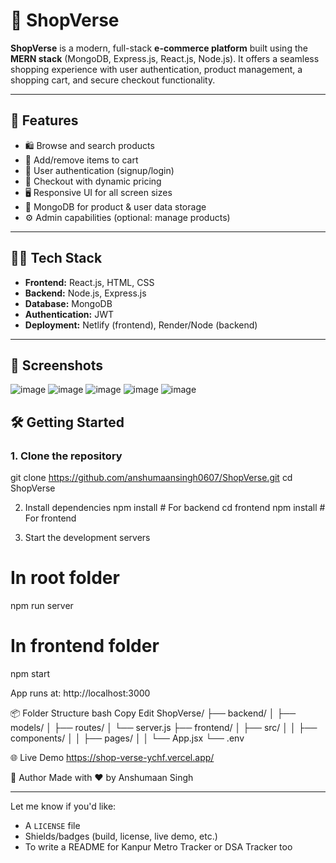 # 🛒 ShopVerse

**ShopVerse** is a modern, full-stack **e-commerce platform** built using the **MERN stack** (MongoDB, Express.js, React.js, Node.js). It offers a seamless shopping experience with user authentication, product management, a shopping cart, and secure checkout functionality.

---

## 🚀 Features

- 🛍️ Browse and search products
- 🛒 Add/remove items to cart
- 🔐 User authentication (signup/login)
- 🧾 Checkout with dynamic pricing
- 🖥️ Responsive UI for all screen sizes
- 💾 MongoDB for product & user data storage
- ⚙️ Admin capabilities (optional: manage products)

---

## 🧑‍💻 Tech Stack

- **Frontend:** React.js, HTML, CSS
- **Backend:** Node.js, Express.js
- **Database:** MongoDB
- **Authentication:** JWT
- **Deployment:** Netlify (frontend), Render/Node (backend)

---

## 📸 Screenshots

![image](https://github.com/user-attachments/assets/b93a65c7-26c6-40ed-adb6-7a8135a4eb64)
![image](https://github.com/user-attachments/assets/7da45f8d-7c1e-4c09-ac1b-67bacacd6633)
![image](https://github.com/user-attachments/assets/50ad8a49-38f0-424c-8e00-dccac6e3a4a5)
![image](https://github.com/user-attachments/assets/6f859b0e-e5ed-4c3b-ab97-091e866dcae6)
![image](https://github.com/user-attachments/assets/1d4b6640-78de-498a-90ae-cbcebc9cf7f7)





## 🛠️ Getting Started

### 1. Clone the repository
git clone https://github.com/anshumaansingh0607/ShopVerse.git
cd ShopVerse

2. Install dependencies
npm install   # For backend
cd frontend
npm install   # For frontend

3. Start the development servers
# In root folder
npm run server
# In frontend folder
npm start

App runs at: http://localhost:3000

📦 Folder Structure
bash
Copy
Edit
ShopVerse/
├── backend/
│   ├── models/
│   ├── routes/
│   └── server.js
├── frontend/
│   ├── src/
│   │   ├── components/
│   │   ├── pages/
│   │   └── App.jsx
└── .env

🌐 Live Demo
https://shop-verse-ychf.vercel.app/

🙌 Author
Made with ❤️ by Anshumaan Singh


---

Let me know if you'd like:
- A `LICENSE` file
- Shields/badges (build, license, live demo, etc.)
- To write a README for Kanpur Metro Tracker or DSA Tracker too


